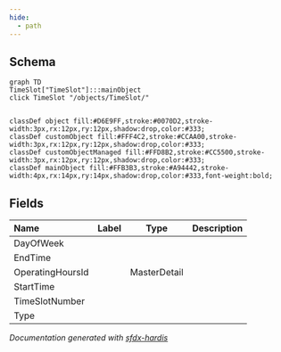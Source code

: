 ```yaml
---
hide:
  - path
---
```



## Schema

```mermaid
graph TD
TimeSlot["TimeSlot"]:::mainObject
click TimeSlot "/objects/TimeSlot/"


classDef object fill:#D6E9FF,stroke:#0070D2,stroke-width:3px,rx:12px,ry:12px,shadow:drop,color:#333;
classDef customObject fill:#FFF4C2,stroke:#CCAA00,stroke-width:3px,rx:12px,ry:12px,shadow:drop,color:#333;
classDef customObjectManaged fill:#FFD8B2,stroke:#CC5500,stroke-width:3px,rx:12px,ry:12px,shadow:drop,color:#333;
classDef mainObject fill:#FFB3B3,stroke:#A94442,stroke-width:4px,rx:14px,ry:14px,shadow:drop,color:#333,font-weight:bold;

```


<!-- Object description -->

## Fields

| Name      | Label | Type | Description |
| :-------- | :---- | :--: | :---------- | 
| DayOfWeek |  |  | <!-- --> |
| EndTime |  |  | <!-- --> |
| OperatingHoursId |  | MasterDetail | <!-- --> |
| StartTime |  |  | <!-- --> |
| TimeSlotNumber |  |  | <!-- --> |
| Type |  |  | <!-- --> |








_Documentation generated with [sfdx-hardis](https://sfdx-hardis.cloudity.com)_
